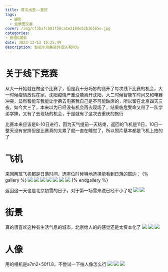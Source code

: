 ```yaml
---
title: 首次出差——重庆
tags:
  - 摄影
  - 全原图文章
cover: /img/cf3bafcb81f56ca1e218de53b16565e.jpg
categories:
- 旅游&摄影
date: 2023-12-13 15:25:49
description: 智能车竞赛室外组5G和ROS
---
```

# 关于线下竞赛
从大一开始就在做这个比赛了，但是我十分巧妙的错开了每次线下比赛的机会，大一时候疫情放假在家，沈阳疫情严重没能离开沈阳，大二时候智能车时间又和电赛冲突，显然智能车我能让学弟去电赛我自己是不可能缺席的，所以留在北京四天三夜，如今大三了，本来以为已经没有机会再去现场了，结果临危受命又带了一队学弟学妹，又有了去现场的机会，于是就有了这次去重庆的旅行

比赛本来应该是8-10日进行，因为天气提前一天结束，返回的飞机是11日，10日一整天没有安排但是比赛真的太累了就一直在睡觉了，所以照片基本都是飞机上拍的了

# 飞机
来回两班飞机都是日落时间，选座位时候特地选择能看到日落的窗边：
{% gallery %}
![](DSC04886.png)
![](DSC05063-已增强-降噪.png)
![](DSC05086-已增强-降噪.png)
![](DSC04902-已增强-降噪.png)
![](DSC05040-已增强-降噪.png)
![](DSC05054-已增强-降噪.png)
![](IMG_20231207_175913_1-已增强-降噪.png)
{% endgallery %}

返回这一天也是北京初雪的日子，对于第一场雪来说已经不小了呢
![](DSC05058-已增强-降噪.png)
![](IMG_20231211_162810_1-已增强-降噪.png)

# 街景
真的很喜欢这种有生活气息的城市，北京给人的的感觉还是太资本化了
![](DSC04955-已增强-降噪.png)
![](DSC04954-已增强-降噪.png)
![](DSC04951-已增强-降噪.png)

# 人像
用的相机是a7m2+50f1.8，不尝试一下拍人像怎么行
![](DSC04879.png)
![](DSC04960-已增强-降噪.png)
![](DSC04966-已增强-降噪.png)
